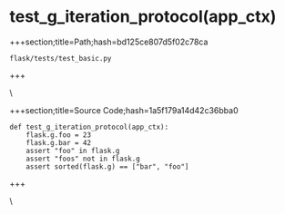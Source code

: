 



# test_g_iteration_protocol(app_ctx)
  
+++section;title=Path;hash=bd125ce807d5f02c78ca

`flask/tests/test_basic.py`
  
+++

\
  
+++section;title=Source Code;hash=1a5f179a14d42c36bba0
```
def test_g_iteration_protocol(app_ctx):
    flask.g.foo = 23
    flask.g.bar = 42
    assert "foo" in flask.g
    assert "foos" not in flask.g
    assert sorted(flask.g) == ["bar", "foo"]
```  
+++

\
